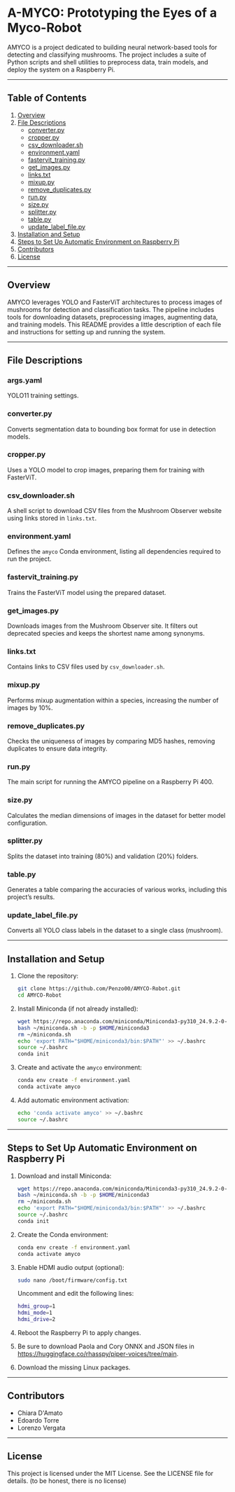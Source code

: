 # A-MYCO: Prototyping the Eyes of a Myco-Robot

AMYCO is a project dedicated to building neural network-based tools for detecting and classifying mushrooms. The project includes a suite of Python scripts and shell utilities to preprocess data, train models, and deploy the system on a Raspberry Pi.

---

## Table of Contents

1. [Overview](#overview)
2. [File Descriptions](#file-descriptions)
    - [converter.py](#converterpy)
    - [cropper.py](#cropperpy)
    - [csv_downloader.sh](#csv_downloadersh)
    - [environment.yaml](#environmentyaml)
    - [fastervit_training.py](#fastervit_trainingpy)
    - [get_images.py](#get_imagespy)
    - [links.txt](#linkstxt)
    - [mixup.py](#mixuppy)
    - [remove_duplicates.py](#remove_duplicatespy)
    - [run.py](#runpy)
    - [size.py](#sizepy)
    - [splitter.py](#splitterpy)
    - [table.py](#tablepy)
    - [update_label_file.py](#update_label_filepy)
3. [Installation and Setup](#installation-and-setup)
4. [Steps to Set Up Automatic Environment on Raspberry Pi](#steps-to-set-up-automatic-environment-on-raspberry-pi)
5. [Contributors](#contributors)
6. [License](#license)

---

## Overview

AMYCO leverages YOLO and FasterViT architectures to process images of mushrooms for detection and classification tasks. The pipeline includes tools for downloading datasets, preprocessing images, augmenting data, and training models. This README provides a little description of each file and instructions for setting up and running the system.

---

## File Descriptions

### args.yaml
YOLO11 training settings.

### converter.py
Converts segmentation data to bounding box format for use in detection models.

### cropper.py
Uses a YOLO model to crop images, preparing them for training with FasterViT.

### csv_downloader.sh
A shell script to download CSV files from the Mushroom Observer website using links stored in `links.txt`.

### environment.yaml
Defines the `amyco` Conda environment, listing all dependencies required to run the project.

### fastervit_training.py
Trains the FasterViT model using the prepared dataset.

### get_images.py
Downloads images from the Mushroom Observer site. It filters out deprecated species and keeps the shortest name among synonyms.

### links.txt
Contains links to CSV files used by `csv_downloader.sh`.

### mixup.py
Performs mixup augmentation within a species, increasing the number of images by 10%.

### remove_duplicates.py
Checks the uniqueness of images by comparing MD5 hashes, removing duplicates to ensure data integrity.

### run.py
The main script for running the AMYCO pipeline on a Raspberry Pi 400.

### size.py
Calculates the median dimensions of images in the dataset for better model configuration.

### splitter.py
Splits the dataset into training (80%) and validation (20%) folders.

### table.py
Generates a table comparing the accuracies of various works, including this project’s results.

### update_label_file.py
Converts all YOLO class labels in the dataset to a single class (mushroom).

---

## Installation and Setup

1. Clone the repository:
   ```bash
   git clone https://github.com/Penzo00/AMYCO-Robot.git
   cd AMYCO-Robot
   ```

2. Install Miniconda (if not already installed):
   ```bash
   wget https://repo.anaconda.com/miniconda/Miniconda3-py310_24.9.2-0-Linux-aarch64.sh -O ~/miniconda.sh
   bash ~/miniconda.sh -b -p $HOME/miniconda3
   rm ~/miniconda.sh
   echo 'export PATH="$HOME/miniconda3/bin:$PATH"' >> ~/.bashrc
   source ~/.bashrc
   conda init
   ```

3. Create and activate the `amyco` environment:
   ```bash
   conda env create -f environment.yaml
   conda activate amyco
   ```

4. Add automatic environment activation:
   ```bash
   echo 'conda activate amyco' >> ~/.bashrc
   source ~/.bashrc
   ```

---

## Steps to Set Up Automatic Environment on Raspberry Pi

1. Download and install Miniconda:
   ```bash
   wget https://repo.anaconda.com/miniconda/Miniconda3-py310_24.9.2-0-Linux-aarch64.sh -O ~/miniconda.sh
   bash ~/miniconda.sh -b -p $HOME/miniconda3
   rm ~/miniconda.sh
   echo 'export PATH="$HOME/miniconda3/bin:$PATH"' >> ~/.bashrc
   source ~/.bashrc
   conda init
   ```

2. Create the Conda environment:
   ```bash
   conda env create -f environment.yaml
   conda activate amyco
   ```

3. Enable HDMI audio output (optional):
   ```bash
   sudo nano /boot/firmware/config.txt
   ```
   Uncomment and edit the following lines:
   ```bash
   hdmi_group=1
   hdmi_mode=1
   hdmi_drive=2
   ```

4. Reboot the Raspberry Pi to apply changes.

5. Be sure to download Paola and Cory ONNX and JSON files in https://huggingface.co/rhasspy/piper-voices/tree/main.
6. Download the missing Linux packages.

---

## Contributors
- Chiara D'Amato
- Edoardo Torre
- Lorenzo Vergata

---

## License
This project is licensed under the MIT License. See the LICENSE file for details. (to be honest, there is no license)


